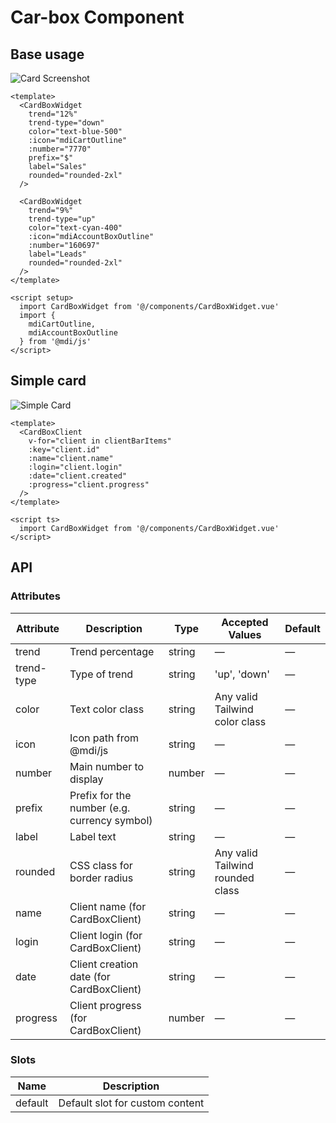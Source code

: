 # Car-box Component

## Base usage
![Card Screenshot](/images/card.png)

``` vue
<template>
  <CardBoxWidget
    trend="12%"
    trend-type="down"
    color="text-blue-500"
    :icon="mdiCartOutline"
    :number="7770"
    prefix="$"
    label="Sales"
    rounded="rounded-2xl"
  />

  <CardBoxWidget
    trend="9%"
    trend-type="up"
    color="text-cyan-400"
    :icon="mdiAccountBoxOutline"
    :number="160697"
    label="Leads"
    rounded="rounded-2xl"
  />
</template>

<script setup>
  import CardBoxWidget from '@/components/CardBoxWidget.vue'
  import {
    mdiCartOutline,
    mdiAccountBoxOutline
  } from '@mdi/js'
</script>
```

## Simple card
![Simple Card](/images/simple_card.png)

```vue
<template>
  <CardBoxClient
    v-for="client in clientBarItems"
    :key="client.id"
    :name="client.name"
    :login="client.login"
    :date="client.created"
    :progress="client.progress"
  />
</template>

<script ts>
  import CardBoxWidget from '@/components/CardBoxWidget.vue'
</script>
```

## API

### Attributes

| Attribute | Description | Type | Accepted Values | Default |
|-----------|-------------|------|-----------------|---------|
| trend | Trend percentage | string | — | — |
| trend-type | Type of trend | string | 'up', 'down' | — |
| color | Text color class | string | Any valid Tailwind color class | — |
| icon | Icon path from @mdi/js | string | — | — |
| number | Main number to display | number | — | — |
| prefix | Prefix for the number (e.g. currency symbol) | string | — | — |
| label | Label text | string | — | — |
| rounded | CSS class for border radius | string | Any valid Tailwind rounded class | — |
| name | Client name (for CardBoxClient) | string | — | — |
| login | Client login (for CardBoxClient) | string | — | — |
| date | Client creation date (for CardBoxClient) | string | — | — |
| progress | Client progress (for CardBoxClient) | number | — | — |

### Slots

| Name | Description |
|------|-------------|
| default | Default slot for custom content |